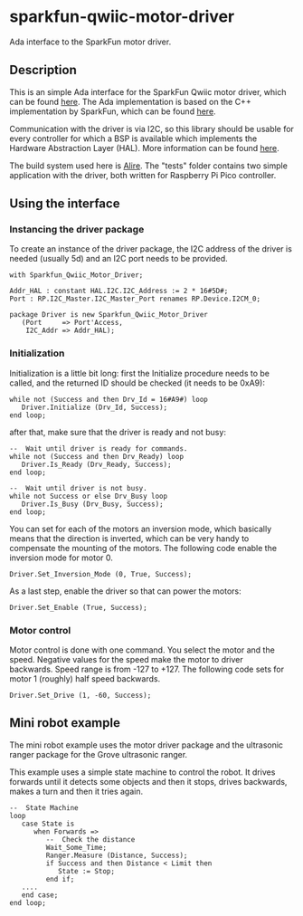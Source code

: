 # sparkfun-qwiic-motor-driver
Ada interface to the SparkFun motor driver.

## Description

This is an simple Ada interface for the SparkFun Qwiic motor driver, which can
be found [here](https://www.sparkfun.com/sparkfun-qwiic-motor-driver.html).
The Ada implementation is based on the C++ implementation by SparkFun,
which can be found [here](https://github.com/sparkfun/SparkFun_Serial_Controlled_Motor_Driver_Arduino_Library).

Communication with the driver is via I2C, so this library should be usable
for every controller for which a BSP is available which implements the
Hardware Abstraction Layer (HAL). More information can be
found [here](https://alire.ada.dev/crates/hal.html).  

The build system used here is [Alire](https://alire.ada.dev/).
The "tests" folder contains two simple application with the driver, both
written for Raspberry Pi Pico controller.

## Using the interface

### Instancing the driver package
To create an instance of the driver package, the I2C address of the
driver is needed (usually 5d) and an I2C port needs to be provided.  

```
with Sparkfun_Qwiic_Motor_Driver;

Addr_HAL : constant HAL.I2C.I2C_Address := 2 * 16#5D#;
Port : RP.I2C_Master.I2C_Master_Port renames RP.Device.I2CM_0;

package Driver is new Sparkfun_Qwiic_Motor_Driver
   (Port     => Port'Access,
    I2C_Addr => Addr_HAL);
```

### Initialization
Initialization is a little bit long: first the Initialize procedure
needs to be called, and the returned ID should be checked (it needs to be 0xA9):
```
while not (Success and then Drv_Id = 16#A9#) loop
   Driver.Initialize (Drv_Id, Success);
end loop;
```

after that, make sure that the driver is ready and not busy:
```
--  Wait until driver is ready for commands.
while not (Success and then Drv_Ready) loop
   Driver.Is_Ready (Drv_Ready, Success);
end loop;

--  Wait until driver is not busy.
while not Success or else Drv_Busy loop
   Driver.Is_Busy (Drv_Busy, Success);
end loop;
```

You can set for each of the motors an inversion mode, which
basically means that the direction is inverted,
which can be very handy to compensate the mounting of the motors.
The following code enable the inversion mode for motor 0.
```
Driver.Set_Inversion_Mode (0, True, Success);
```


As a last step, enable the driver so that can power the motors:
```
Driver.Set_Enable (True, Success);
```

### Motor control

Motor control is done with one command. You select the motor and the
speed. Negative values for the speed make the motor to driver  
backwards. Speed range is from -127 to +127. The following code
sets for motor 1 (roughly) half speed backwards.

```
Driver.Set_Drive (1, -60, Success);
```

## Mini robot example

The mini robot example uses the motor driver package and the
ultrasonic ranger package for the Grove ultrasonic ranger.

This example uses a simple state machine to control the robot.
It drives forwards until it detects some objects and then it
stops, drives backwards, makes a turn and then it tries again.

```
--  State Machine
loop
   case State is
      when Forwards =>
         --  Check the distance
         Wait_Some_Time;
         Ranger.Measure (Distance, Success);
         if Success and then Distance < Limit then
            State := Stop;
         end if;
   ....
   end case;
end loop;
```
